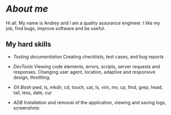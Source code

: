# ***About me***
Hi all. 
My name is Andrey and I am a quality assurance engineer. 
I like my job, find bugs, improve software and be useful.

## **My hard skills**
* *Testing documentation*
Creating checklists, test cases, and bug reports

* *DevTools*
Viewing code elements, errors, scripts, server requests and
responses. 
Changing user agent, location, adaptive and
responsive design, throttling.

* *Git Bash*
pwd, ls, mkdir, cd, touch, cat, ls, vim, mv, cp, find, grep, head, tail,
less, date, cur

* *ADB*
Installation and removal of the application, viewing and saving
logs, screenshots

<!--
**AndreyM0zhaev/AndreyM0zhaev** is a ✨ _special_ ✨ repository because its `README.md` (this file) appears on your GitHub profile.

Here are some ideas to get you started:

- 🔭 I’m currently working on ...
- 🌱 I’m currently learning ...
- 👯 I’m looking to collaborate on ...
- 🤔 I’m looking for help with ...
- 💬 Ask me about ...
- 📫 How to reach me: ...
- 😄 Pronouns: ...
- ⚡ Fun fact: ...
-->
